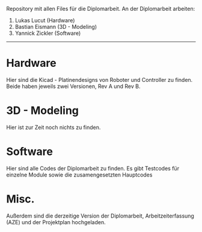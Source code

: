Repository mit allen Files für die Diplomarbeit. An der Diplomarbeit arbeiten:

1. Lukas Lucut     (Hardware)
2. Bastian Eismann (3D - Modeling)
3. Yannick Zickler (Software)

---

# Hardware

Hier sind die Kicad - Platinendesigns von Roboter und Controller zu finden. Beide haben jeweils zwei Versionen, Rev A und Rev B.

# 3D - Modeling

Hier ist zur Zeit noch nichts zu finden.

# Software

Hier sind alle Codes der Diplomarbeit zu finden. Es gibt Testcodes für einzelne Module sowie die zusamengesetzten Hauptcodes

# Misc.

Außerdem sind die derzeitige Version der Diplomarbeit, Arbeitzeiterfassung (AZE) und der Projektplan hochgeladen. 
